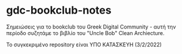 # gdc-bookclub-notes
Σημειώσεις για το bookclub του Greek Digital Community - αυτή την περίοδο συζητάμε το βιβλίο του "Uncle Bob"  Clean Archiecture.


Το συγκεκριμένο repository είναι YΠΟ ΚΑΤΑΣΚΕΥΗ (3/2/2022)

